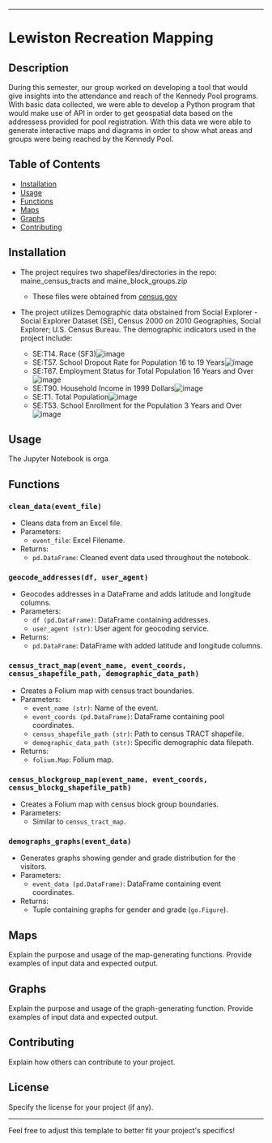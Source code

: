 

---

# Lewiston Recreation Mapping 

## Description
During this semester, our group worked on developing a tool that would give insights into the attendance and reach of the Kennedy Pool
programs. With basic data collected, we were able to develop a Python program that would make use of API in order to get geospatial data
based on the addressess provided for pool registration. With this data we were able to generate interactive maps and diagrams in order to 
show what areas and groups were being reached by the Kennedy Pool.

## Table of Contents
- [Installation](#installation)
- [Usage](#usage)
- [Functions](#functions)
- [Maps](#maps)
- [Graphs](#graphs)
- [Contributing](#contributing)


## Installation
- The project requires two shapefiles/directories in the repo: maine_census_tracts and maine_block_groups.zip
    - These files were obtained from [census.gov](https://www.census.gov/geographies/mapping-files/time-series/geo/tiger-line-file.html)
 
- The project utilizes Demographic data obstained from Social Explorer -  Social Explorer Dataset (SE), Census 2000 on 2010 Geographies, Social Explorer; U.S. Census Bureau.
  The demographic indicators used in the project include:
    - SE:T14. Race (SF3)![image](https://github.com/BatesDCS23-24/City_of_Lewiston_GroupB/assets/107200037/f1f7d35d-446c-4a70-b132-9d513f041686)
    - SE:T57. School Dropout Rate for Population 16 to 19 Years![image](https://github.com/BatesDCS23-24/City_of_Lewiston_GroupB/assets/107200037/b05c5959-4f43-4fc8-b556-2cdd3108943d)
    - SE:T67. Employment Status for Total Population 16 Years and Over![image](https://github.com/BatesDCS23-24/City_of_Lewiston_GroupB/assets/107200037/5a165279-8c6e-4335-b95c-eeedd735e99c)
    - SE:T90. Household Income in 1999 Dollars![image](https://github.com/BatesDCS23-24/City_of_Lewiston_GroupB/assets/107200037/25375717-55c1-4793-baba-36b34742b8f4)
    - SE:T1. Total Population![image](https://github.com/BatesDCS23-24/City_of_Lewiston_GroupB/assets/107200037/507cb6df-f679-4ded-a6f5-9cf0791ce862)
    - SE:T53. School Enrollment for the Population 3 Years and Over![image](https://github.com/BatesDCS23-24/City_of_Lewiston_GroupB/assets/107200037/98ab270e-f480-4d0a-bd78-174b4fe2df0f)


## Usage
The Jupyter Notebook is orga

## Functions
### `clean_data(event_file)`
- Cleans data from an Excel file.
- Parameters:
  - `event_file`: Excel Filename.
- Returns:
  - `pd.DataFrame`: Cleaned event data used throughout the notebook.

### `geocode_addresses(df, user_agent)`
- Geocodes addresses in a DataFrame and adds latitude and longitude columns.
- Parameters:
  - `df (pd.DataFrame)`: DataFrame containing addresses.
  - `user_agent (str)`: User agent for geocoding service.
- Returns:
  - `pd.DataFrame`: DataFrame with added latitude and longitude columns.

### `census_tract_map(event_name, event_coords, census_shapefile_path, demographic_data_path)`
- Creates a Folium map with census tract boundaries.
- Parameters:
  - `event_name (str)`: Name of the event.
  - `event_coords (pd.DataFrame)`: DataFrame containing pool coordinates.
  - `census_shapefile_path (str)`: Path to census TRACT shapefile.
  - `demographic_data_path (str)`: Specific demographic data filepath.
- Returns:
  - `folium.Map`: Folium map.

### `census_blockgroup_map(event_name, event_coords, census_blockg_shapefile_path)`
- Creates a Folium map with census block group boundaries.
- Parameters:
  - Similar to `census_tract_map`.

### `demographs_graphs(event_data)`
- Generates graphs showing gender and grade distribution for the visitors.
- Parameters:
  - `event_data (pd.DataFrame)`: DataFrame containing event coordinates.
- Returns:
  - Tuple containing graphs for gender and grade (`go.Figure`).

## Maps
Explain the purpose and usage of the map-generating functions. Provide examples of input data and expected output.

## Graphs
Explain the purpose and usage of the graph-generating function. Provide examples of input data and expected output.

## Contributing
Explain how others can contribute to your project.

## License
Specify the license for your project (if any).

---

Feel free to adjust this template to better fit your project's specifics!
